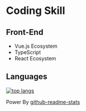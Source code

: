 # Coding Skill

## Front-End
- Vue.js Ecosystem
- TypeScript
- React Ecosystem

## Languages

[![top langs](https://github-readme-stats.vercel.app/api/top-langs/?username=zheng-shugan&layout=compact&hide_border=true)](https://zhengshugan.me)

Power By [github-readme-stats](https://github.com/anuraghazra/github-readme-stats)
